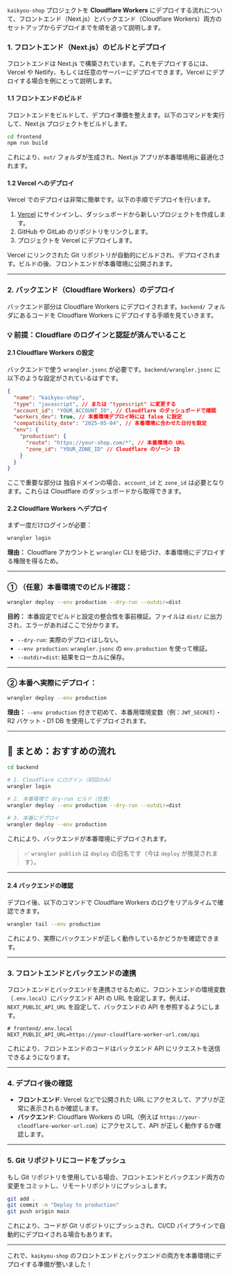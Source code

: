 `kaikyou-shop` プロジェクトを **Cloudflare Workers** にデプロイする流れについて、フロントエンド（Next.js）とバックエンド（Cloudflare Workers）両方のセットアップからデプロイまでを順を追って説明します。

### 1. **フロントエンド（Next.js）のビルドとデプロイ**

フロントエンドは Next.js で構築されています。これをデプロイするには、Vercel や Netlify、もしくは任意のサーバーにデプロイできます。Vercel にデプロイする場合を例にとって説明します。

#### 1.1 **フロントエンドのビルド**

フロントエンドをビルドして、デプロイ準備を整えます。以下のコマンドを実行して、Next.js プロジェクトをビルドします。

```bash
cd frontend
npm run build
```

これにより、`out/` フォルダが生成され、Next.js アプリが本番環境用に最適化されます。

#### 1.2 **Vercel へのデプロイ**

Vercel でのデプロイは非常に簡単です。以下の手順でデプロイを行います。

1. [Vercel](https://vercel.com) にサインインし、ダッシュボードから新しいプロジェクトを作成します。
2. GitHub や GitLab のリポジトリをリンクします。
3. プロジェクトを Vercel にデプロイします。

Vercel にリンクされた Git リポジトリが自動的にビルドされ、デプロイされます。ビルドの後、フロントエンドが本番環境に公開されます。

---

### 2. **バックエンド（Cloudflare Workers）のデプロイ**

バックエンド部分は Cloudflare Workers にデプロイされます。`backend/` フォルダにあるコードを Cloudflare Workers にデプロイする手順を見ていきます。

### 💡 前提：Cloudflare のログインと認証が済んでいること

#### 2.1 **Cloudflare Workers の設定**

バックエンドで使う `wrangler.jsonc` が必要です。`backend/wrangler.jsonc` に以下のような設定がされているはずです。

```json
{
  "name": "kaikyou-shop",
  "type": "javascript", // または "typescript" に変更する
  "account_id": "YOUR_ACCOUNT_ID", // Cloudflare のダッシュボードで確認
  "workers_dev": true, // 本番環境デプロイ時には false に設定
  "compatibility_date": "2025-05-04", // 本番環境に合わせた日付を設定
  "env": {
    "production": {
      "route": "https://your-shop.com/*", // 本番環境の URL
      "zone_id": "YOUR_ZONE_ID" // Cloudflare のゾーン ID
    }
  }
}
```

ここで重要な部分は 独自ドメインの場合、`account_id` と `zone_id` は必要となります。これらは Cloudflare のダッシュボードから取得できます。

#### 2.2 **Cloudflare Workers へデプロイ**

まず一度だけログインが必要：

```bash
wrangler login
```

**理由：** Cloudflare アカウントと `wrangler` CLI を紐づけ、本番環境にデプロイする権限を得るため。

---

### ① （任意）本番環境でのビルド確認：

```bash
wrangler deploy --env production --dry-run --outdir=dist
```

**目的：** 本番設定でビルドと設定の整合性を事前検証。ファイルは `dist/` に出力され、エラーがあればここで分かります。

- `--dry-run`: 実際のデプロイはしない。
- `--env production`: `wrangler.jsonc` の `env.production` を使って検証。
- `--outdir=dist`: 結果をローカルに保存。

---

### ② 本番へ実際にデプロイ：

```bash
wrangler deploy --env production
```

**理由：** `--env production` 付きで初めて、本番用環境変数（例：`JWT_SECRET`）・R2 バケット・D1 DB を使用してデプロイされます。

---

## 🔁 まとめ：おすすめの流れ

```bash
cd backend

# 1. Cloudflare にログイン（初回のみ）
wrangler login

# 2. 本番環境で dry-run ビルド（任意）
wrangler deploy --env production --dry-run --outdir=dist

# 3. 本番にデプロイ
wrangler deploy --env production
```

これにより、バックエンドが本番環境にデプロイされます。

> ✅ `wrangler publish` は `deploy` の旧名です（今は `deploy` が推奨されます）。

---

#### 2.4 **バックエンドの確認**

デプロイ後、以下のコマンドで Cloudflare Workers のログをリアルタイムで確認できます。

```bash
wrangler tail --env production
```

これにより、実際にバックエンドが正しく動作しているかどうかを確認できます。

---

### 3. **フロントエンドとバックエンドの連携**

フロントエンドとバックエンドを連携させるために、フロントエンドの環境変数（`.env.local`）にバックエンド API の URL を設定します。例えば、`NEXT_PUBLIC_API_URL` を設定して、バックエンドの API を参照するようにします。

```env
# frontend/.env.local
NEXT_PUBLIC_API_URL=https://your-cloudflare-worker-url.com/api
```

これにより、フロントエンドのコードはバックエンド API にリクエストを送信できるようになります。

---

### 4. **デプロイ後の確認**

- **フロントエンド**: Vercel などで公開された URL にアクセスして、アプリが正常に表示されるか確認します。
- **バックエンド**: Cloudflare Workers の URL（例えば `https://your-cloudflare-worker-url.com`）にアクセスして、API が正しく動作するか確認します。

---

### 5. **Git リポジトリにコードをプッシュ**

もし Git リポジトリを使用している場合、フロントエンドとバックエンド両方の変更をコミットし、リモートリポジトリにプッシュします。

```bash
git add .
git commit -m "Deploy to production"
git push origin main
```

これにより、コードが Git リポジトリにプッシュされ、CI/CD パイプラインで自動的にデプロイされる場合もあります。

---

これで、`kaikyou-shop` のフロントエンドとバックエンドの両方を本番環境にデプロイする準備が整いました！
